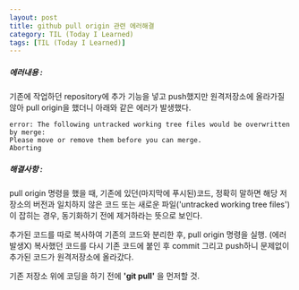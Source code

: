 ```yaml
---
layout: post
title: github pull origin 관련 에러해결
category: TIL (Today I Learned)
tags: [TIL (Today I Learned)]
---
```


##### 에러내용 :

기존에 작업하던 repository에 추가 기능을 넣고 push했지만 원격저장소에 올라가질 않아
pull origin을 했더니 아래와 같은 에러가 발생했다.

```
error: The following untracked working tree files would be overwritten by merge:
Please move or remove them before you can merge.
Aborting
```

##### 해결사항 :

pull origin 명령을 했을 때, 기존에 있던(마지막에 푸시된)코드, 정확히 말하면 해당 저장소의 버전과 일치하지 않은 코드 또는 새로운 파일('untracked working tree files')이 잡히는 경우, 동기화하기 전에 제거하라는 뜻으로 보인다.

추가된 코드를 따로 복사하여 기존의 코드와 분리한 후, pull origin 명령을 실행. (에러발생X)
복사했던 코드를 다시 기존 코드에 붙인 후 commit 그리고 push하니 문제없이 추가된 코드가 원격저장소에 올라갔다.

기존 저장소 위에 코딩을 하기 전에 **'git pull'** 을 먼저할 것.

